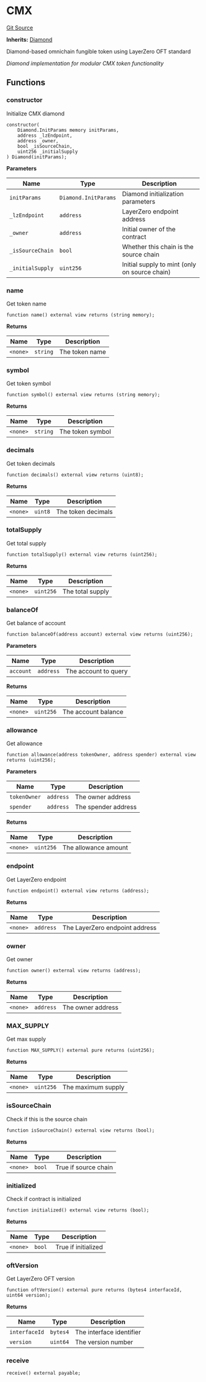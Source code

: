 # CMX
[Git Source](https://github.com/capsign/protocol/blob/dfa6820124c5610a6bfa06329447dbae7c24bc0a/src/CMX.sol)

**Inherits:**
[Diamond](/src/Diamonds/Diamond.sol/contract.Diamond.md)

Diamond-based omnichain fungible token using LayerZero OFT standard

*Diamond implementation for modular CMX token functionality*


## Functions
### constructor

Initialize CMX diamond


```solidity
constructor(
    Diamond.InitParams memory initParams,
    address _lzEndpoint,
    address _owner,
    bool _isSourceChain,
    uint256 _initialSupply
) Diamond(initParams);
```
**Parameters**

|Name|Type|Description|
|----|----|-----------|
|`initParams`|`Diamond.InitParams`|Diamond initialization parameters|
|`_lzEndpoint`|`address`|LayerZero endpoint address|
|`_owner`|`address`|Initial owner of the contract|
|`_isSourceChain`|`bool`|Whether this chain is the source chain|
|`_initialSupply`|`uint256`|Initial supply to mint (only on source chain)|


### name

Get token name


```solidity
function name() external view returns (string memory);
```
**Returns**

|Name|Type|Description|
|----|----|-----------|
|`<none>`|`string`|The token name|


### symbol

Get token symbol


```solidity
function symbol() external view returns (string memory);
```
**Returns**

|Name|Type|Description|
|----|----|-----------|
|`<none>`|`string`|The token symbol|


### decimals

Get token decimals


```solidity
function decimals() external view returns (uint8);
```
**Returns**

|Name|Type|Description|
|----|----|-----------|
|`<none>`|`uint8`|The token decimals|


### totalSupply

Get total supply


```solidity
function totalSupply() external view returns (uint256);
```
**Returns**

|Name|Type|Description|
|----|----|-----------|
|`<none>`|`uint256`|The total supply|


### balanceOf

Get balance of account


```solidity
function balanceOf(address account) external view returns (uint256);
```
**Parameters**

|Name|Type|Description|
|----|----|-----------|
|`account`|`address`|The account to query|

**Returns**

|Name|Type|Description|
|----|----|-----------|
|`<none>`|`uint256`|The account balance|


### allowance

Get allowance


```solidity
function allowance(address tokenOwner, address spender) external view returns (uint256);
```
**Parameters**

|Name|Type|Description|
|----|----|-----------|
|`tokenOwner`|`address`|The owner address|
|`spender`|`address`|The spender address|

**Returns**

|Name|Type|Description|
|----|----|-----------|
|`<none>`|`uint256`|The allowance amount|


### endpoint

Get LayerZero endpoint


```solidity
function endpoint() external view returns (address);
```
**Returns**

|Name|Type|Description|
|----|----|-----------|
|`<none>`|`address`|The LayerZero endpoint address|


### owner

Get owner


```solidity
function owner() external view returns (address);
```
**Returns**

|Name|Type|Description|
|----|----|-----------|
|`<none>`|`address`|The owner address|


### MAX_SUPPLY

Get max supply


```solidity
function MAX_SUPPLY() external pure returns (uint256);
```
**Returns**

|Name|Type|Description|
|----|----|-----------|
|`<none>`|`uint256`|The maximum supply|


### isSourceChain

Check if this is the source chain


```solidity
function isSourceChain() external view returns (bool);
```
**Returns**

|Name|Type|Description|
|----|----|-----------|
|`<none>`|`bool`|True if source chain|


### initialized

Check if contract is initialized


```solidity
function initialized() external view returns (bool);
```
**Returns**

|Name|Type|Description|
|----|----|-----------|
|`<none>`|`bool`|True if initialized|


### oftVersion

Get LayerZero OFT version


```solidity
function oftVersion() external pure returns (bytes4 interfaceId, uint64 version);
```
**Returns**

|Name|Type|Description|
|----|----|-----------|
|`interfaceId`|`bytes4`|The interface identifier|
|`version`|`uint64`|The version number|


### receive


```solidity
receive() external payable;
```

